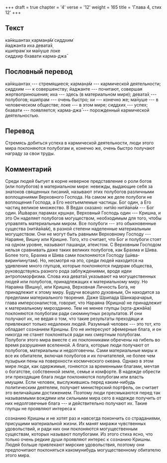 +++
draft = true
chapter = '4'
verse = '12'
weight = 165
title = 'Глава 4, стих 12'
+++
## Текст

ка̄н̇кшантах̣ карман̣а̄м̇ сиддхим̇  
йаджанта иха девата̄х̣  
кшипрам̇ хи ма̄нуше локе  
сиддхир бхавати карма-джа̄

## Пословный перевод

ка̄н̇кшантах̣ --- стремящиеся; карман̣а̄м --- кармической деятельности;
сиддхим --- к совершенству; йаджанте --- почитают, совершая
жертвоприношения; иха --- здесь (в материальном мире); девата̄х̣ ---
полубогов; кшипрам --- очень быстро; хи --- конечно же; ма̄нуше --- в
человеческом обществе; локе --- в этом мире; сиддхих̣ --- успех; бхавати
--- появляется; карма-джа̄ --- порожденный кармической деятельностью.

## Перевод

Стремясь добиться успеха в кармической деятельности, люди этого мира
поклоняются полубогам и, конечно же, очень быстро получают награду за
свои труды.

## Комментарий

Среди людей бытует в корне неверное представление о роли богов (или
полубогов) в материальном мире: невежды, выдающие себя за знатоков
священных писаний, называют этих полубогов различными воплощениями
Верховного Господа. На самом же деле полубоги не воплощения Господа, а
Его неотъемлемые частицы. Бог один, а Его частиц великое множество. В
Ведах сказано: нитйо нитйа̄на̄м --- Бог один. Ӣш́варах̣ парамах̣ кр̣шн̣ах̣.
Верховный Господь один --- Кришна, и это Он наделяет полубогов
могуществом, необходимым для того, чтобы управлять материальным миром.
Все полубоги --- это обыкновенные существа (нитйа̄на̄м), в разной степени
наделенные материальным могуществом. Они не могут быть равными
Верховному Господу --- Нараяне, Вишну или Кришне. Того, кто считает, что
Бог и полубоги стоят на одном уровне, называют пашанди, атеистом. С
Верховным Господом нельзя сравнивать даже таких великих полубогов, как
Брахма и Шива. Более того, Брахма и Шива сами поклоняются Господу
(ш́ива-вирин̃чинутам). Но, несмотря на это, среди людей находится на
удивление много глупцов, которые поклоняются лидерам общества,
руководствуясь разного рода заблуждениями, вроде идеи антропоморфизма.
Слова иха девата̄х̣ указывают на могущественных людей или полубогов,
принадлежащих к материальному миру. Но Нараяна (Вишну), или Кришна,
Верховная Личность Бога, не принадлежит к этому миру. Будучи всецело
духовным, Он находится за пределами материального творения. Даже Шрипада
Шанкарачарья, глава имперсоналистов, говорит, что Нараяна (Кришна) не
принадлежит к материальному мирозданию. Тем не менее глупцы
(хр̣та-джн̃а̄на) поклоняются полубогам ради сиюминутных результатов. И они
получают их, не ведая о том, что такие результаты преходящи и привлекают
только недалеких людей. Разумный человек --- это тот, кто обладает
сознанием Кришны. Его не интересуют эфемерные блага, и он никогда не
станет поклоняться ради них смертным полубогам. Полубоги этого мира
вместе с их поклонниками обречены на гибель во время разрушения
вселенной. А блага, которые люди получают от полубогов, материальны и
недолговечны. Сами материальные миры и все их обитатели, включая
полубогов и их почитателей, не более чем пузырьки пены на поверхности
космического океана. Однако в этом мире люди, как одержимые, гоняются за
временными благами, мечтая о богатстве, собственной земле, семье и
комфорте. В надежде обрести эти преходящие блага люди поклоняются
полубогам или власть имущим. Если человек, выслужившись перед
каким-нибудь политическим деятелем, получает министерский портфель, он
считает это величайшим достижением. Поэтому люди пресмыкаются перед так
называемыми вождями или сильными мира сего в надежде получить от них
недолговечные блага --- и действительно получают их. Такие глупцы не
проявляют интереса к

сознанию Кришны и не хотят раз и навсегда покончить со страданиями,
присущими материальной жизни. Их манят миражи чувственных удовольствий,
и ради них они поклоняются могущественным существам, которых называют
полубогами. Из этого стиха ясно, что только очень редкие души проявляют
интерес к сознанию Кришны. Людей больше привлекают мирские удовольствия,
поэтому они предпочитают поклоняться какомунибудь могущественному
обитателю этого мира.

